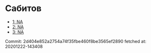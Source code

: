# Сабитов
- [1: NA](1.md)
- [2: NA](2.md)
- [3: NA](3.md)

Commit: 2d404e852a2754a74f35fbe460f8be3565ef2890
 fetched at: 20201222-143408
